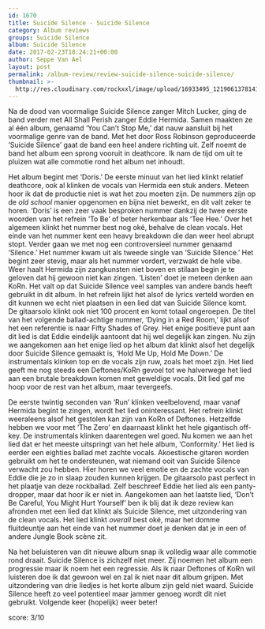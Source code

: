 ```yaml
---
id: 1670
title: Suicide Silence - Suicide Silence
category: Album reviews
groups: Suicide Silence
album: Suicide Silence
date: 2017-02-23T18:24:21+00:00
author: Seppe Van Ael
layout: post
permalink: /album-review/review-suicide-silence-suicide-silence/
thumbnail: >-
  http://res.cloudinary.com/rockxxl/image/upload/16933495_1219061378141237_222607527_n.jpg
---
```

Na de dood van voormalige Suicide Silence zanger Mitch Lucker, ging de band verder met All Shall Perish zanger Eddie Hermida. Samen maakten ze al één album, genaamd ‘You Can’t Stop Me,’ dat nauw aansluit bij het voormalige genre van de band. Met het door Ross Robinson geproduceerde ‘Suicide Silence’ gaat de band een heel andere richting uit. Zelf noemt de band het album een sprong vooruit in deathcore. Ik nam de tijd om uit te pluizen wat alle commotie rond het album net inhoudt.

Het album begint met ‘Doris.’ De eerste minuut van het lied klinkt relatief deathcore, ook al klinken de vocals van Hermida een stuk anders. Meteen hoor ik dat de productie niet is wat het zou moeten zijn. De nummers zijn op de _old school_ manier opgenomen en bijna niet bewerkt, en dit valt zeker te horen. ‘Doris’ is een zeer vaak besproken nummer dankzij de twee eerste woorden van het refrein ‘To Be’ of beter herkenbaar als ‘Tee Hee.’ Over het algemeen klinkt het nummer best nog oké, behalve de clean vocals. Het einde van het nummer kent een heavy breakdown die dan weer heel abrupt stopt. Verder gaan we met nog een controversieel nummer genaamd ‘Silence.’ Het nummer kwam uit als tweede single van ‘Suicide Silence.’ Het begint zeer stevig, maar als het nummer vordert, verzwakt de hele vibe. Weer haalt Hermida zijn zangkunsten niet boven en stilaan begin je te geloven dat hij gewoon niet kan zingen. ‘Listen’ doet je meteen denken aan KoRn. Het valt op dat Suicide Silence veel samples van andere bands heeft gebruikt in dit album. In het refrein lijkt het alsof de lyrics verteld worden en dit kunnen we echt niet plaatsen in een lied dat van Suicide Silence komt. De gitaarsolo klinkt ook niet 100 procent en komt totaal ongeroepen. De titel van het volgende ballad-achtige nummer, ‘Dying in a Red Room,’ lijkt alsof het een referentie is naar Fifty Shades of Grey. Het enige positieve punt aan dit lied is dat Eddie eindelijk aantoont dat hij wel degelijk kan zingen. Nu zijn we aangekomen aan het enige lied op het album dat klinkt alsof het degelijk door Suicide Silence gemaakt is, ‘Hold Me Up, Hold Me Down.’ De instrumentals klinken top en de vocals zijn ruw, zoals het moet zijn. Het lied geeft me nog steeds een Deftones/KoRn gevoel tot we halverwege het lied aan een brutale breakdown komen met geweldige vocals. Dit lied gaf me hoop voor de rest van het album, maar tevergeefs.

De eerste twintig seconden van ‘Run’ klinken veelbelovend, maar vanaf Hermida begint te zingen, wordt het lied oninteressant. Het refrein klinkt weeraleens alsof het gestolen kan zijn van KoRn of Deftones. Hetzelfde hebben we voor met ‘The Zero’ en daarnaast klinkt het hele gigantisch off-key. De instrumentals klinken daarentegen wel goed. Nu komen we aan het lied dat er het meeste uitspringt van het hele album, ‘Conformity.’ Het lied is eerder een eighties ballad met zachte vocals. Akoestische gitaren worden gebruikt om het te ondersteunen, wat niemand ooit van Suicide Silence verwacht zou hebben. Hier horen we veel emotie en de zachte vocals van Eddie die je zo in slaap zouden kunnen krijgen. De gitaarsolo past perfect in het plaatje van deze rockballad. Zelf beschreef Eddie het lied als een panty-dropper, maar dat hoor ik er niet in. Aangekomen aan het laatste lied, ‘Don’t Be Careful, You Might Hurt Yourself’ ben ik blij dat ik deze review kan afronden met een lied dat klinkt als Suicide Silence, met uitzondering van de clean vocals. Het lied klinkt _overall_ best oké, maar het domme fluitdeuntje aan het einde van het nummer doet je denken dat je in een of andere Jungle Book scène zit.

Na het beluisteren van dit nieuwe album snap ik volledig waar alle commotie rond draait. Suicide Silence is zichzelf niet meer. Zij noemen het album een progressie maar ik noem het een regressie. Als ik naar Deftones of KoRn wil luisteren doe ik dat gewoon wel en zal ik niet naar dit album grijpen. Met uitzondering van drie liedjes is het korte album zijn geld niet waard. Suicide Silence heeft zo veel potentieel maar jammer genoeg wordt dit niet gebruikt. Volgende keer (hopelijk) weer beter!

score: 3/10
